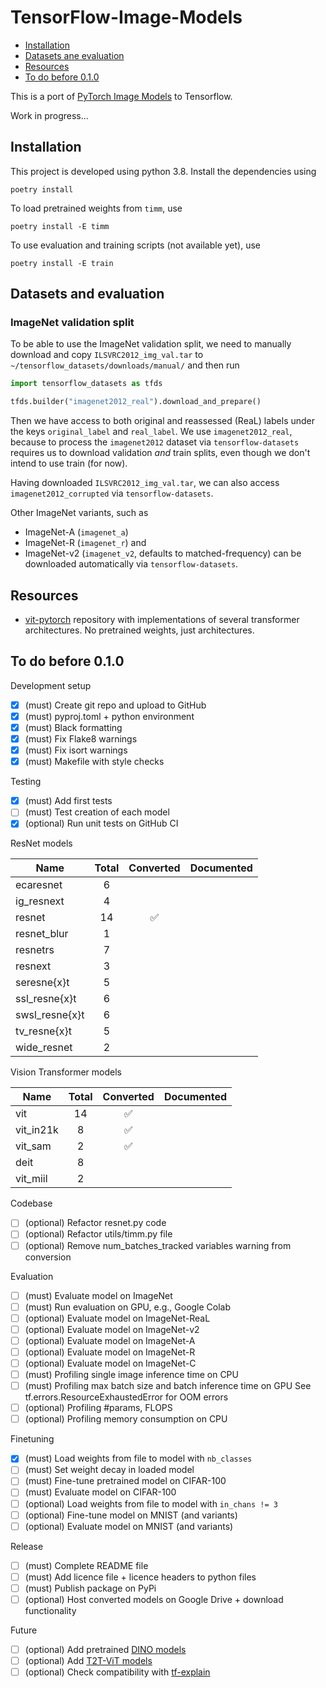# TensorFlow-Image-Models

- [Installation](#installation)
- [Datasets ane evaluation](#datasets-and-evaluation)
- [Resources](#resources)
- [To do before 0.1.0](#to-do-before-010)

This is a port of 
[PyTorch Image Models](https://github.com/rwightman/pytorch-image-models) to Tensorflow.

Work in progress...

## Installation

This project is developed using python 3.8. Install the dependencies using
```shell
poetry install
```
To load pretrained weights from `timm`, use
```shell
poetry install -E timm
```
To use evaluation and training scripts (not available yet), use
```shell
poetry install -E train
```

## Datasets and evaluation

### ImageNet validation split

To be able to use the ImageNet validation split, we need to manually download and
copy `ILSVRC2012_img_val.tar` to `~/tensorflow_datasets/downloads/manual/` and then run
```python
import tensorflow_datasets as tfds

tfds.builder("imagenet2012_real").download_and_prepare()
```
Then we have access to both original and reassessed (ReaL) labels under the keys
`original_label` and `real_label`. We use `imagenet2012_real`, because to process the 
`imagenet2012` dataset via `tensorflow-datasets` requires us to download validation
_and_ train splits, even though we don't intend to use train (for now).

Having downloaded `ILSVRC2012_img_val.tar`, we can also access `imagenet2012_corrupted`
via `tensorflow-datasets`.

Other ImageNet variants, such as
- ImageNet-A (`imagenet_a`)
- ImageNet-R (`imagenet_r`) and
- ImageNet-v2 (`imagenet_v2`, defaults to matched-frequency)
can be downloaded automatically via `tensorflow-datasets`.

## Resources

- [vit-pytorch](https://github.com/lucidrains/vit-pytorch) repository with 
  implementations of several transformer architectures. No pretrained weights, just
  architectures.

## To do before 0.1.0

Development setup

- [x] (must) Create git repo and upload to GitHub
- [x] (must) pyproj.toml + python environment
- [x] (must) Black formatting
- [x] (must) Fix Flake8 warnings
- [x] (must) Fix isort warnings
- [x] (must) Makefile with style checks

Testing
 
- [x] (must) Add first tests
- [ ] (must) Test creation of each model
- [x] (optional) Run unit tests on GitHub CI

ResNet models

| Name           | Total | Converted | Documented |
|----------------|:-----:|:---------:|------------|
| ecaresnet      |   6   |           |            |
| ig_resnext     |   4   |           |            |
| resnet         |  14   |     ✅    |            |
| resnet_blur    |   1   |           |            |
| resnetrs       |   7   |           |            |
| resnext        |   3   |           |            |
| seresne{x}t    |   5   |           |            |
| ssl_resne{x}t  |   6   |           |            |
| swsl_resne{x}t |   6   |           |            |
| tv_resne{x}t   |   5   |           |            |
| wide_resnet    |   2   |           |            |

Vision Transformer models

| Name           | Total | Converted | Documented |
|----------------|:-----:|:---------:|------------|
| vit            |  14   |    ✅     |            |
| vit_in21k      |   8   |    ✅     |            |
| vit_sam        |   2   |    ✅     |            |
| deit           |   8   |           |            |
| vit_miil       |   2   |           |            |

Codebase

- [ ] (optional) Refactor resnet.py code
- [ ] (optional) Refactor utils/timm.py file
- [ ] (optional) Remove num_batches_tracked variables warning from conversion

Evaluation

- [ ] (must) Evaluate model on ImageNet
- [ ] (must) Run evaluation on GPU, e.g., Google Colab
- [ ] (optional) Evaluate model on ImageNet-ReaL
- [ ] (optional) Evaluate model on ImageNet-v2
- [ ] (optional) Evaluate model on ImageNet-A
- [ ] (optional) Evaluate model on ImageNet-R
- [ ] (optional) Evaluate model on ImageNet-C
- [ ] (must) Profiling single image inference time on CPU
- [ ] (must) Profiling max batch size and batch inference time on GPU
      See tf.errors.ResourceExhaustedError for OOM errors
- [ ] (optional) Profiling #params, FLOPS
- [ ] (optional) Profiling memory consumption on CPU

Finetuning

- [x] (must) Load weights from file to model with `nb_classes`
- [ ] (must) Set weight decay in loaded model
- [ ] (must) Fine-tune pretrained model on CIFAR-100
- [ ] (must) Evaluate model on CIFAR-100
- [ ] (optional) Load weights from file to model with `in_chans != 3`
- [ ] (optional) Fine-tune model on MNIST (and variants)
- [ ] (optional) Evaluate model on MNIST (and variants)

Release

- [ ] (must) Complete README file
- [ ] (must) Add licence file + licence headers to python files
- [ ] (must) Publish package on PyPi
- [ ] (optional) Host converted models on Google Drive + download functionality

Future

- [ ] (optional) Add pretrained [DINO models](https://github.com/facebookresearch/dino)
- [ ] (optional) Add [T2T-ViT models](https://github.com/yitu-opensource/T2T-ViT)
- [ ] (optional) Check compatibility with [tf-explain](https://github.com/sicara/tf-explain)
